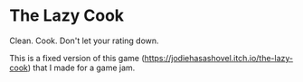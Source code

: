 # The Lazy Cook
Clean. Cook. Don't let your rating down.

This is a fixed version of this game (https://jodiehasashovel.itch.io/the-lazy-cook) that I made for a game jam.
